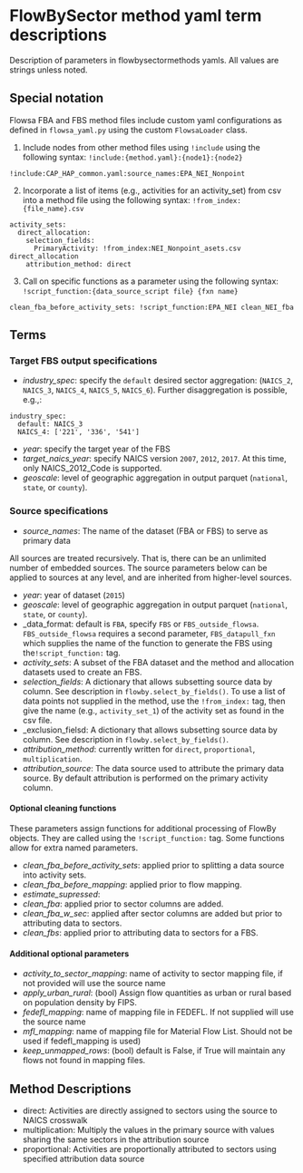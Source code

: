 # FlowBySector method yaml term descriptions
Description of parameters in flowbysectormethods yamls. All values are
strings unless noted.

## Special notation
Flowsa FBA and FBS method files include custom yaml configurations as defined
in `flowsa_yaml.py` using the custom `FlowsaLoader` class.

1. Include nodes from other method files using `!include` using the following 
syntax: `!include:{method.yaml}:{node1}:{node2}`
```
!include:CAP_HAP_common.yaml:source_names:EPA_NEI_Nonpoint
```

2. Incorporate a list of items (e.g., activities for an activity_set) from csv
into a method file using the following syntax: `!from_index:{file_name}.csv`
```
activity_sets:
  direct_allocation:
    selection_fields:
      PrimaryActivity: !from_index:NEI_Nonpoint_asets.csv direct_allocation
    attribution_method: direct
```
3. Call on specific functions as a parameter using the following syntax:
`!script_function:{data_source_script file} {fxn name}`
```
clean_fba_before_activity_sets: !script_function:EPA_NEI clean_NEI_fba
```

## Terms
### Target FBS output specifications
- _industry_spec_: specify the `default` desired sector aggregation:
  (`NAICS_2`, `NAICS_3`, `NAICS_4`, `NAICS_5`, `NAICS_6`). Further disaggregation
  is possible, e.g.,:

```
industry_spec:
  default: NAICS_3
  NAICS_4: ['221', '336', '541']
```

- _year_: specify the target year of the FBS
- _target_naics_year_: specify NAICS version `2007`, `2012`, `2017`.
  At this time, only NAICS_2012_Code is supported.
- _geoscale_: level of geographic aggregation in output parquet
  (`national`, `state`, or `county`).


### Source specifications
- _source_names_: The name of the dataset (FBA or FBS) to serve as primary data

All sources are treated recursively. That is, there can be an unlimited number
of embedded sources. The source parameters below can be applied to sources at
any level, and are inherited from higher-level sources.

- _year_: year of dataset (`2015`)
- _geoscale_: level of geographic aggregation in output parquet
  (`national`, `state`, or `county`).
- _data_format: default is `FBA`, specify `FBS` or `FBS_outside_flowsa`.
  `FBS_outside_flowsa` requires a second parameter, `FBS_datapull_fxn` which 
  supplies the name of the function to generate the FBS using the`!script_function:` tag.
- _activity_sets_: A subset of the FBA dataset and the method and
  allocation datasets used to create an FBS.
- _selection_fields_: A dictionary that allows subsetting source data by column.
  See description in `flowby.select_by_fields()`. To use a list of data points not
  supplied in the method, use the `!from_index:` tag, then give
  the name (e.g., `activity_set_1`) of the activity set as found in the csv file.
- _exclusion_fielsd: A dictionary that allows subsetting source data by column.
  See description in `flowby.select_by_fields()`. 
- _attribution_method_: currently written for `direct`, `proportional`, 
  `multiplication`.
- _attribution_source_: The data source used to attribute the primary data source.
   By default attribution is performed on the primary activity column.

#### Optional cleaning functions
These parameters assign functions for additional processing of FlowBy objects.
They are called using the `!script_function:` tag.
Some functions allow for extra named parameters.

- _clean_fba_before_activity_sets_: applied prior to splitting a data source
  into activity sets.
- _clean_fba_before_mapping_: applied prior to flow mapping.
- _estimate_supressed_:
- _clean_fba_: applied prior to sector columns are added.
- _clean_fba_w_sec_: applied after sector columns are added but prior to 
  attributing data to sectors.
- _clean_fbs_: applied prior to attributing data to sectors for a FBS.

#### Additional optional parameters
- _activity_to_sector_mapping_: name of activity to sector
  mapping file, if not provided will use the source name
- _apply_urban_rural_: (bool) Assign flow quantities as urban or rural based on
  population density by FIPS.
- _fedefl_mapping_: name of mapping file in FEDEFL. If not
  supplied will use the source name
- _mfl_mapping_: name of mapping file for Material Flow List. Should not be
  used if fedefl_mapping is used)
- _keep_unmapped_rows_: (bool) default is False, if True will maintain any
  flows not found in mapping files.


## Method Descriptions
- direct: Activities are directly assigned to sectors using the source to
  NAICS crosswalk
- multiplication: Multiply the values in the primary source with
  values sharing the same sectors in the attribution source
- proportional: Activities are proportionally attributed to sectors using
  specified attribution data source
